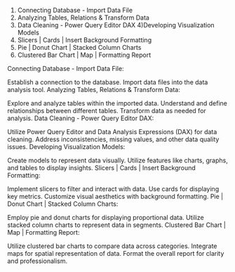 1) Connecting Database - Import Data File
2) Analyzing Tables, Relations & Transform Data
3) Data Cleaning - Power Query Editor DAX
4)Developing Visualization Models
5) Slicers | Cards | Insert Background Formatting
6) Pie | Donut Chart | Stacked Column Charts
7) Clustered Bar Chart | Map | Formatting Report


Connecting Database - Import Data File:

Establish a connection to the database.
Import data files into the data analysis tool.
Analyzing Tables, Relations & Transform Data:

Explore and analyze tables within the imported data.
Understand and define relationships between different tables.
Transform data as needed for analysis.
Data Cleaning - Power Query Editor DAX:

Utilize Power Query Editor and Data Analysis Expressions (DAX) for data cleaning.
Address inconsistencies, missing values, and other data quality issues.
Developing Visualization Models:

Create models to represent data visually.
Utilize features like charts, graphs, and tables to display insights.
Slicers | Cards | Insert Background Formatting:

Implement slicers to filter and interact with data.
Use cards for displaying key metrics.
Customize visual aesthetics with background formatting.
Pie | Donut Chart | Stacked Column Charts:

Employ pie and donut charts for displaying proportional data.
Utilize stacked column charts to represent data in segments.
Clustered Bar Chart | Map | Formatting Report:

Utilize clustered bar charts to compare data across categories.
Integrate maps for spatial representation of data.
Format the overall report for clarity and professionalism.
